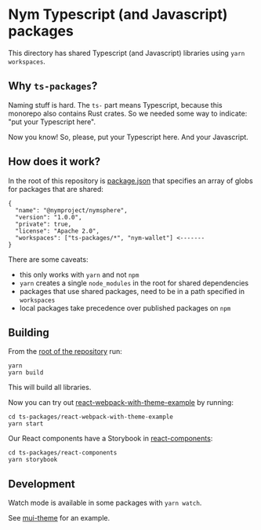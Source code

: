 # Nym Typescript (and Javascript) packages

This directory has shared Typescript (and Javascript) libraries using `yarn workspaces`.

## Why `ts-packages`?

Naming stuff is hard. The `ts-` part means Typescript, because this monorepo also contains Rust crates. So we needed some way to indicate: "put your Typescript here".

Now you know! So, please, put your Typescript here. And your Javascript.

## How does it work?

In the root of this repository is [package.json](../package.json) that specifies an array of globs for packages that are shared:

```
{
  "name": "@nymproject/nymsphere",
  "version": "1.0.0",
  "private": true,
  "license": "Apache 2.0",
  "workspaces": ["ts-packages/*", "nym-wallet"] <-------
}
```

There are some caveats:

- this only works with `yarn` and not `npm`
- `yarn` creates a single `node_modules` in the root for shared dependencies
- packages that use shared packages, need to be in a path specified in `workspaces`
- local packages take precedence over published packages on `npm`

## Building

From the [root of the repository](../README.md) run:

```
yarn
yarn build
```

This will build all libraries.

Now you can try out [react-webpack-with-theme-example](./react-webpack-with-theme-example) by running:

```
cd ts-packages/react-webpack-with-theme-example
yarn start
```

Our React components have a Storybook in [react-components](./react-components):

```
cd ts-packages/react-components
yarn storybook
```

## Development

Watch mode is available in some packages with `yarn watch`.

See [mui-theme](./mui-theme/README.md) for an example.
